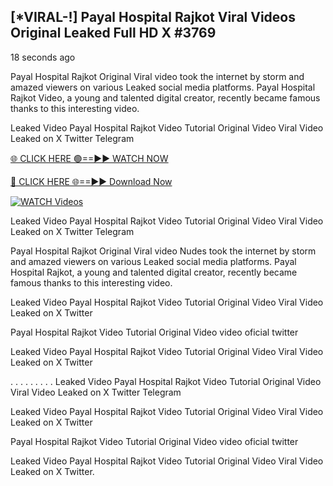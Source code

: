 ## [*VIRAL-!] Payal Hospital Rajkot Viral Videos Original Leaked Full HD X #3769

18 seconds ago

Payal Hospital Rajkot Original Viral video took the internet by storm and amazed viewers on various Leaked social media platforms. Payal Hospital Rajkot Video, a young and talented digital creator, recently became famous thanks to this interesting video.

Leaked Video Payal Hospital Rajkot Video Tutorial Original Video Viral Video Leaked on X Twitter Telegram


[🌐 CLICK HERE 🟢==►► WATCH NOW](https://wtach.club/leakvideo/)

[🔴 CLICK HERE 🌐==►► Download Now](https://wtach.club/leakvideo/)

[![WATCH Videos](https://i.imgur.com/dJHk4Zq.gif)](https://wtach.club/leakvideo/)


Leaked Video Payal Hospital Rajkot Video Tutorial Original Video Viral Video Leaked on X Twitter Telegram

Payal Hospital Rajkot Original Viral video Nudes took the internet by storm and amazed viewers on various Leaked social media platforms. Payal Hospital Rajkot, a young and talented digital creator, recently became famous thanks to this interesting video.

Leaked Video Payal Hospital Rajkot Video Tutorial Original Video Viral Video Leaked on X Twitter

Payal Hospital Rajkot Video Tutorial Original Video video oficial twitter

Leaked Video Payal Hospital Rajkot Video Tutorial Original Video Viral Video Leaked on X Twitter

. . . . . . . . . Leaked Video Payal Hospital Rajkot Video Tutorial Original Video Viral Video Leaked on X Twitter Telegram

Leaked Video Payal Hospital Rajkot Video Tutorial Original Video Viral Video Leaked on X Twitter

Payal Hospital Rajkot Video Tutorial Original Video video oficial twitter

Leaked Video Payal Hospital Rajkot Video Tutorial Original Video Viral Video Leaked on X Twitter.
